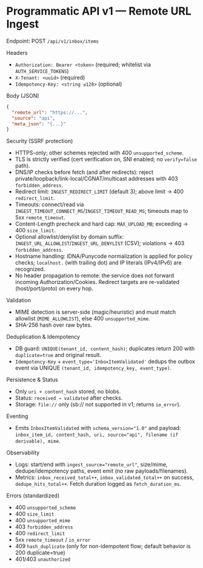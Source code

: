 # Programmatic API v1 — Remote URL Ingest

Endpoint: POST `/api/v1/inbox/items`

Headers
- `Authorization: Bearer <token>` (required; whitelist via `AUTH_SERVICE_TOKENS`)
- `X-Tenant: <uuid>` (required)
- `Idempotency-Key: <string ≤128>` (optional)

Body (JSON)
```json
{
  "remote_url": "https://...",
  "source": "api",
  "meta_json": "{...}"
}
```

Security (SSRF protection)
- HTTPS-only; other schemes rejected with 400 `unsupported_scheme`.
- TLS is strictly verified (cert verification on, SNI enabled; no `verify=false` path).
- DNS/IP checks before fetch (and after redirects): reject private/loopback/link-local/CGNAT/multicast addresses with 403 `forbidden_address`.
- Redirect limit: `INGEST_REDIRECT_LIMIT` (default 3); above limit → 400 `redirect_limit`.
- Timeouts: connect/read via `INGEST_TIMEOUT_CONNECT_MS`/`INGEST_TIMEOUT_READ_MS`; timeouts map to 5xx `remote_timeout`.
- Content-Length precheck and hard cap: `MAX_UPLOAD_MB`; exceeding → 400 `size_limit`.
- Optional allowlist/denylist by domain suffix: `INGEST_URL_ALLOWLIST`/`INGEST_URL_DENYLIST` (CSV); violations → 403 `forbidden_address`.
- Hostname handling: IDNA/Punycode normalization is applied for policy checks; `localhost.` (with trailing dot) and IP literals (IPv4/IPv6) are recognized.
- No header propagation to remote: the service does not forward incoming Authorization/Cookies. Redirect targets are re-validated (host/port/proto) on every hop.

Validation
- MIME detection is server-side (magic/heuristic) and must match allowlist (`MIME_ALLOWLIST`), else 400 `unsupported_mime`.
- SHA-256 hash over raw bytes.

Deduplication & Idempotency
- DB guard: `UNIQUE(tenant_id, content_hash)`; duplicates return 200 with `duplicate=true` and original result.
- `Idempotency-Key` + `event_type='InboxItemValidated'` dedups the outbox event via UNIQUE `(tenant_id, idempotency_key, event_type)`.

Persistence & Status
- Only `uri + content_hash` stored, no blobs.
- Status: `received → validated` after checks.
- Storage: `file://` only (sb:// not supported in v1; returns `io_error`).

Eventing
- Emits `InboxItemValidated` with `schema_version="1.0"` and payload: `inbox_item_id, content_hash, uri, source="api", filename (if derivable), mime`.

Observability
- Logs: start/end with `ingest_source="remote_url"`, size/mime, dedupe/idempotency paths, event emit (no raw payloads/filenames).
- Metrics: `inbox_received_total++`, `inbox_validated_total++` on success, `dedupe_hits_total++`. Fetch duration logged as `fetch_duration_ms`.

Errors (standardized)
- 400 `unsupported_scheme`
- 400 `size_limit`
- 400 `unsupported_mime`
- 403 `forbidden_address`
- 400 `redirect_limit`
- 5xx `remote_timeout` / `io_error`
- 409 `hash_duplicate` (only for non-idempotent flow; default behavior is 200 duplicate=true)
- 401/403 `unauthorized`
